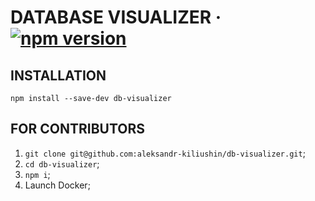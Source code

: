 # DATABASE VISUALIZER &middot; [![npm version](https://img.shields.io/npm/v/db-visualizer)](https://www.npmjs.com/package/db-visualizer)

## INSTALLATION

`npm install --save-dev db-visualizer`

## FOR CONTRIBUTORS

1. `git clone git@github.com:aleksandr-kiliushin/db-visualizer.git`;
2. `cd db-visualizer`;
3. `npm i`;
4. Launch Docker;
